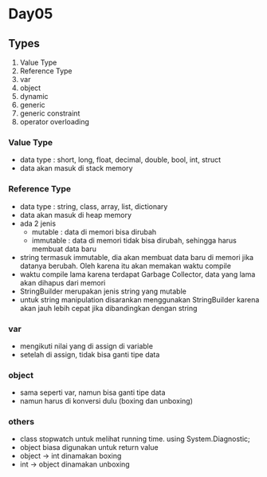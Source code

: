 # Day05

## Types
1. Value Type
1. Reference Type
1. var
1. object
1. dynamic
1. generic
1. generic constraint
1. operator overloading

### Value Type
- data type : short, long, float, decimal, double, bool, int, struct
- data akan masuk di stack memory


### Reference Type
- data type : string, class, array, list, dictionary
- data akan masuk di heap memory
- ada 2 jenis
    - mutable : data di memori bisa dirubah
    - immutable : data di memori tidak bisa dirubah, sehingga harus membuat data baru
- string termasuk immutable, dia akan membuat data baru di memori jika datanya berubah. Oleh karena itu akan memakan waktu compile
- waktu compile lama karena terdapat Garbage Collector, data yang lama akan dihapus dari memori
- StringBuilder merupakan jenis string yang mutable
- untuk string manipulation disarankan menggunakan StringBuilder karena akan jauh lebih cepat jika dibandingkan dengan string

### var
- mengikuti nilai yang di assign di variable
- setelah di assign, tidak bisa ganti tipe data

### object
- sama seperti var, namun bisa ganti tipe data
- namun harus di konversi dulu (boxing dan unboxing)



### others
- class stopwatch untuk melihat running time. using System.Diagnostic;
- object biasa digunakan untuk return value
- object -> int dinamakan boxing
- int -> object dinamakan unboxing